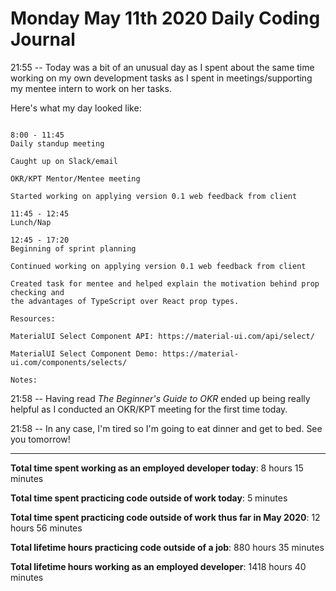 # Monday May 11th 2020 Daily Coding Journal

21:55 -- Today was a bit of an unusual day as I spent about the same time working on my own development tasks as I spent in meetings/supporting my mentee intern to work on her tasks.

Here's what my day looked like:
```

8:00 - 11:45
Daily standup meeting

Caught up on Slack/email

OKR/KPT Mentor/Mentee meeting

Started working on applying version 0.1 web feedback from client

11:45 - 12:45
Lunch/Nap

12:45 - 17:20
Beginning of sprint planning

Continued working on applying version 0.1 web feedback from client

Created task for mentee and helped explain the motivation behind prop checking and 
the advantages of TypeScript over React prop types.

Resources:

MaterialUI Select Component API: https://material-ui.com/api/select/

MaterialUI Select Component Demo: https://material-ui.com/components/selects/

Notes:
```
21:58 -- Having read *The Beginner's Guide to OKR* ended up being really helpful as I conducted an OKR/KPT meeting for the first time today.

21:58 -- In any case, I'm tired so I'm going to eat dinner and get to bed. See you tomorrow!
___
**Total time spent working as an employed developer today**: 8 hours 15 minutes

**Total time spent practicing code outside of work today**: 5 minutes

**Total time spent practicing code outside of work thus far in May 2020**: 12 hours 56 minutes

**Total lifetime hours practicing code outside of a job**: 880 hours 35 minutes

**Total lifetime hours working as an employed developer**: 1418 hours 40 minutes
